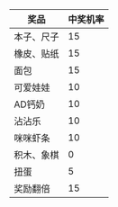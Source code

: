 | 奖品 | 中奖机率 |
| ---- | -------- |
|本子、尺子|15|
|橡皮、贴纸|15|
|面包|15|
|可爱娃娃|10|
|AD钙奶|10|
|沾沾乐|10|
|咪咪虾条|10|
|积木、象棋|0|
|扭蛋|5|
|奖励翻倍|15|
